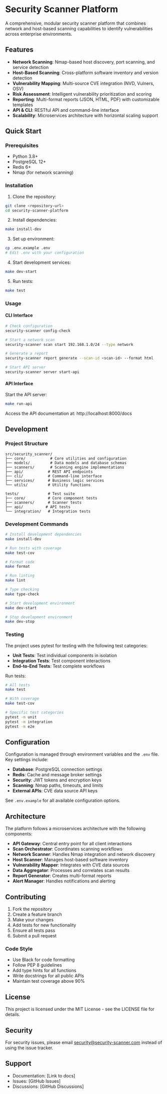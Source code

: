 # Security Scanner Platform

A comprehensive, modular security scanner platform that combines network and host-based scanning capabilities to identify vulnerabilities across enterprise environments.

## Features

- **Network Scanning**: Nmap-based host discovery, port scanning, and service detection
- **Host-Based Scanning**: Cross-platform software inventory and version detection
- **Vulnerability Mapping**: Multi-source CVE integration (NVD, Vulners, OSV)
- **Risk Assessment**: Intelligent vulnerability prioritization and scoring
- **Reporting**: Multi-format reports (JSON, HTML, PDF) with customizable templates
- **API & CLI**: RESTful API and command-line interface
- **Scalability**: Microservices architecture with horizontal scaling support

## Quick Start

### Prerequisites

- Python 3.8+
- PostgreSQL 12+
- Redis 6+
- Nmap (for network scanning)

### Installation

1. Clone the repository:
```bash
git clone <repository-url>
cd security-scanner-platform
```

2. Install dependencies:
```bash
make install-dev
```

3. Set up environment:
```bash
cp .env.example .env
# Edit .env with your configuration
```

4. Start development services:
```bash
make dev-start
```

5. Run tests:
```bash
make test
```

### Usage

#### CLI Interface

```bash
# Check configuration
security-scanner config-check

# Start a network scan
security-scanner scan start 192.168.1.0/24 --type network

# Generate a report
security-scanner report generate --scan-id <scan-id> --format html

# Start API server
security-scanner server start-api
```

#### API Interface

Start the API server:
```bash
make run-api
```

Access the API documentation at: http://localhost:8000/docs

## Development

### Project Structure

```
src/security_scanner/
├── core/           # Core utilities and configuration
├── models/         # Data models and database schemas
├── scanners/       # Scanning engine implementations
├── api/           # REST API endpoints
├── cli/           # Command-line interface
├── services/      # Business logic services
└── utils/         # Utility functions

tests/             # Test suite
├── core/          # Core component tests
├── scanners/      # Scanner tests
├── api/          # API tests
└── integration/   # Integration tests
```

### Development Commands

```bash
# Install development dependencies
make install-dev

# Run tests with coverage
make test-cov

# Format code
make format

# Run linting
make lint

# Type checking
make type-check

# Start development environment
make dev-start

# Stop development environment
make dev-stop
```

### Testing

The project uses pytest for testing with the following test categories:

- **Unit Tests**: Test individual components in isolation
- **Integration Tests**: Test component interactions
- **End-to-End Tests**: Test complete workflows

Run tests:
```bash
# All tests
make test

# With coverage
make test-cov

# Specific test categories
pytest -m unit
pytest -m integration
pytest -m e2e
```

## Configuration

Configuration is managed through environment variables and the `.env` file. Key settings include:

- **Database**: PostgreSQL connection settings
- **Redis**: Cache and message broker settings
- **Security**: JWT tokens and encryption keys
- **Scanning**: Nmap paths, timeouts, and limits
- **External APIs**: CVE data source API keys

See `.env.example` for all available configuration options.

## Architecture

The platform follows a microservices architecture with the following components:

- **API Gateway**: Central entry point for all client interactions
- **Scan Orchestrator**: Coordinates scanning workflows
- **Network Scanner**: Handles Nmap integration and network discovery
- **Host Scanner**: Manages host-based software inventory
- **Vulnerability Mapper**: Integrates with CVE data sources
- **Data Aggregator**: Processes and correlates scan results
- **Report Generator**: Creates multi-format reports
- **Alert Manager**: Handles notifications and alerting

## Contributing

1. Fork the repository
2. Create a feature branch
3. Make your changes
4. Add tests for new functionality
5. Ensure all tests pass
6. Submit a pull request

### Code Style

- Use Black for code formatting
- Follow PEP 8 guidelines
- Add type hints for all functions
- Write docstrings for all public APIs
- Maintain test coverage above 90%

## License

This project is licensed under the MIT License - see the LICENSE file for details.

## Security

For security issues, please email security@security-scanner.com instead of using the issue tracker.

## Support

- Documentation: [Link to docs]
- Issues: [GitHub Issues]
- Discussions: [GitHub Discussions]